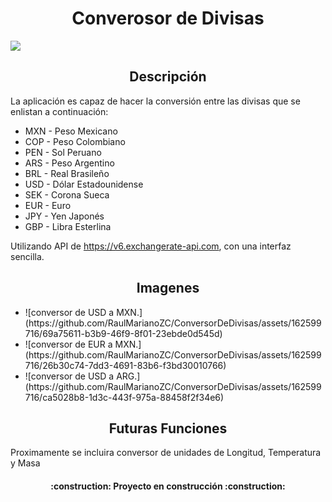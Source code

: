 <h1 align="center"> Converosor de Divisas </h1>

<p align="left">
   <img src="https://img.shields.io/badge/STATUS-EN%20DESAROLLO-green">
   </p>

<h2 align="center">Descripción</h2>
    <p>La aplicación es capaz de hacer la conversión entre las divisas que se enlistan a continuación:</p>
    <ul>
        <li>MXN - Peso Mexicano</li>
        <li>COP - Peso Colombiano</li>
        <li>PEN - Sol Peruano</li>
        <li>ARS - Peso Argentino</li>
        <li>BRL - Real Brasileño</li>
        <li>USD - Dólar Estadounidense</li>
        <li>SEK - Corona Sueca</li>
        <li>EUR - Euro</li>
        <li>JPY - Yen Japonés</li>
        <li>GBP - Libra Esterlina</li>
    </ul>
    <p>Utilizando API de <a href="https://v6.exchangerate-api.com">https://v6.exchangerate-api.com</a>, con una interfaz sencilla.</p>

<h2 align="center">Imagenes</h2>
<ul>
<li>![conversor de USD a MXN.](https://github.com/RaulMarianoZC/ConversorDeDivisas/assets/162599716/69a75611-b3b9-46f9-8f01-23ebde0d545d)</li>
<li>![conversor de EUR a MXN.](https://github.com/RaulMarianoZC/ConversorDeDivisas/assets/162599716/26b30c74-7dd3-4691-83b6-f3bd30010766)</li>
<li>![conversor de USD a ARG.](https://github.com/RaulMarianoZC/ConversorDeDivisas/assets/162599716/ca5028b8-1d3c-443f-975a-88458f2f34e6)</li>
</ul>

<h2 align="center">Futuras Funciones</h2>
<p>Proximamente se incluira conversor de unidades de Longitud, Temperatura y Masa </p>

<h4 align="center">
:construction: Proyecto en construcción :construction:
</h4>

